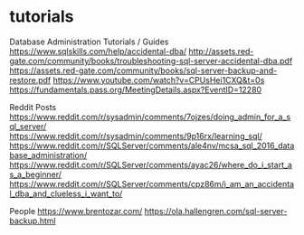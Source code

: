 # tutorials

Database Administration Tutorials / Guides 
https://www.sqlskills.com/help/accidental-dba/
http://assets.red-gate.com/community/books/troubleshooting-sql-server-accidental-dba.pdf
https://assets.red-gate.com/community/books/sql-server-backup-and-restore.pdf
https://www.youtube.com/watch?v=CPUsHei1CXQ&t=0s
https://fundamentals.pass.org/MeetingDetails.aspx?EventID=12280

Reddit Posts
https://www.reddit.com/r/sysadmin/comments/7ojzes/doing_admin_for_a_sql_server/
https://www.reddit.com/r/sysadmin/comments/9p16rx/learning_sql/
https://www.reddit.com/r/SQLServer/comments/ale4nv/mcsa_sql_2016_database_administration/
https://www.reddit.com/r/SQLServer/comments/ayac26/where_do_i_start_as_a_beginner/
https://www.reddit.com/r/SQLServer/comments/cpz86m/i_am_an_accidental_dba_and_clueless_i_want_to/

People 
https://www.brentozar.com/
https://ola.hallengren.com/sql-server-backup.html
